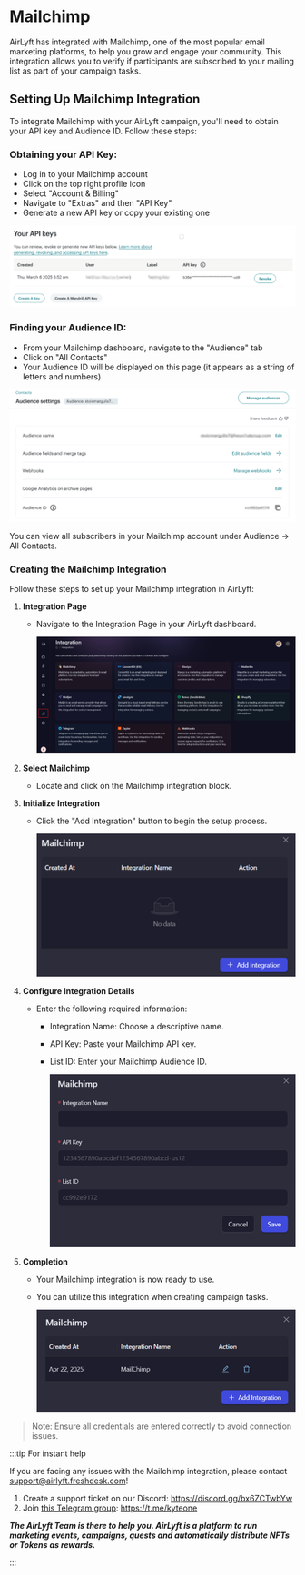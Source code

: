 # Mailchimp

AirLyft has integrated with Mailchimp, one of the most popular email marketing platforms, to help you grow and engage your community. This integration allows you to verify if participants are subscribed to your mailing list as part of your campaign tasks.

## Setting Up Mailchimp Integration

To integrate Mailchimp with your AirLyft campaign, you'll need to obtain your API key and Audience ID. Follow these steps:

### Obtaining your API Key:

- Log in to your Mailchimp account
- Click on the top right profile icon
- Select "Account & Billing"
- Navigate to "Extras" and then "API Key"
- Generate a new API key or copy your existing one

![Email Mailchimp API Key](../../images/EmailMailchimpApiKey.png)

### Finding your Audience ID:

- From your Mailchimp dashboard, navigate to the "Audience" tab
- Click on "All Contacts"
- Your Audience ID will be displayed on this page (it appears as a string of letters and numbers)

![Email Mailchimp Aduience Id](../../images/EmailMailchimpAudienceId.png)

You can view all subscribers in your Mailchimp account under Audience → All Contacts.

### Creating the Mailchimp Integration

Follow these steps to set up your Mailchimp integration in AirLyft:

1. **Integration Page**

   - Navigate to the Integration Page in your AirLyft dashboard.

     ![Integration Page](../../images/integrationPage.png)

2. **Select Mailchimp**

   - Locate and click on the Mailchimp integration block.

3. **Initialize Integration**

   - Click the "Add Integration" button to begin the setup process.

     ![Mailchimp Block](../../images/mailchimpAdd.png)

4. **Configure Integration Details**

   - Enter the following required information:

     - Integration Name: Choose a descriptive name.
     - API Key: Paste your Mailchimp API key.
     - List ID: Enter your Mailchimp Audience ID.

       ![Add Integration](../../images/mailchimpIntegration.png)

5. **Completion**

   - Your Mailchimp integration is now ready to use.
   - You can utilize this integration when creating campaign tasks.

     ![Mailchimp Integration](../../images/mailchimpCreated.png)

> Note: Ensure all credentials are entered correctly to avoid connection issues.

:::tip For instant help

If you are facing any issues with the Mailchimp integration, please contact [support@airlyft.freshdesk.com](mailto:support@airlyft.freshdesk.com)!

1. Create a support ticket on our Discord: https://discord.gg/bx6ZCTwbYw
2. Join [this Telegram group](https://t.me/kyteone): https://t.me/kyteone

**_The AirLyft Team is there to help you. AirLyft is a platform to run marketing events, campaigns, quests and automatically distribute NFTs or Tokens as rewards._**

:::

